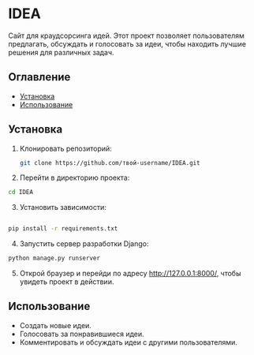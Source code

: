 # IDEA

Сайт для краудсорсинга идей. Этот проект позволяет пользователям предлагать, обсуждать и голосовать за идеи, чтобы находить лучшие решения для различных задач.

## Оглавление

- [Установка](#установка)
- [Использование](#использование)

## Установка


1. Клонировать репозиторий:

   ```bash
   git clone https://github.com/твой-username/IDEA.git
   ```

2. Перейти в директорию проекта:

```bash
cd IDEA
```

3. Установить зависимости:

```bash

pip install -r requirements.txt
```

4. Запустить сервер разработки Django:

```bash
python manage.py runserver
```

5. Открой браузер и перейди по адресу http://127.0.0.1:8000/, чтобы увидеть проект в действии.


## Использование

- Создать новые идеи.
- Голосовать за понравившиеся идеи.
- Комментировать и обсуждать идеи с другими пользователями.
